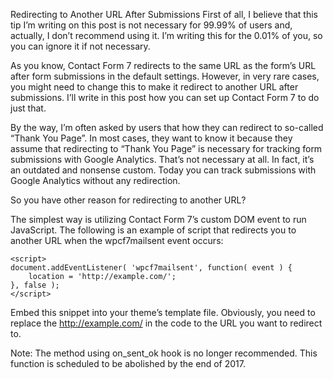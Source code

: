 Redirecting to Another URL After Submissions
First of all, I believe that this tip I’m writing on this post is not necessary for 99.99% of users and, actually, I don’t recommend using it. I’m writing this for the 0.01% of you, so you can ignore it if not necessary.
 
As you know, Contact Form 7 redirects to the same URL as the form’s URL after form submissions in the default settings. However, in very rare cases, you might need to change this to make it redirect to another URL after submissions. I’ll write in this post how you can set up Contact Form 7 to do just that.

By the way, I’m often asked by users that how they can redirect to so-called “Thank You Page”. In most cases, they want to know it because they assume that redirecting to “Thank You Page” is necessary for tracking form submissions with Google Analytics. That’s not necessary at all. In fact, it’s an outdated and nonsense custom. Today you can track submissions with Google Analytics without any redirection.

So you have other reason for redirecting to another URL?

The simplest way is utilizing Contact Form 7’s custom DOM event to run JavaScript. The following is an example of script that redirects you to another URL when the wpcf7mailsent event occurs:

```
<script>
document.addEventListener( 'wpcf7mailsent', function( event ) {
    location = 'http://example.com/';
}, false );
</script>
```

Embed this snippet into your theme’s template file. Obviously, you need to replace the http://example.com/ in the code to the URL you want to redirect to.

Note: The method using on_sent_ok hook is no longer recommended. This function is scheduled to be abolished by the end of 2017.